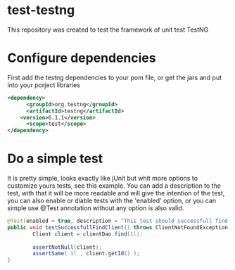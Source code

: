 test-testng
===========

This repository was created to test the framework of unit test TestNG

# Configure dependencies

First add the testng dependencies to your pom file, or get the jars and put into your porject libraries

```xml
<dependency>
	  <groupId>org.testng</groupId>
	  <artifactId>testng</artifactId>
  	<version>6.1.1</version>
	  <scope>test</scope>
</dependency>
```

# Do a simple test

It is pretty simple, looks exactly like jUnit but whit more options to customize yours tests, see this example.
You can add a description to the test, with that it will be more readable and will give the intention of the test, you can also enable or diable tests with the 'enabled' option, or you can simple use @Test annotation without any option is also valid.

```java
@Test(enabled = true, description = "This test should successfull find a client")
public void testSuccessfullFindClient() throws ClientNotFoundException {
		Client client = clientDao.find(1l);
		
		assertNotNull(client);
		assertSame( 1l , client.getId() );
}
```

